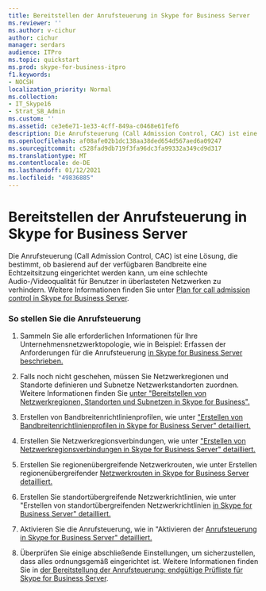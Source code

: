 ```yaml
---
title: Bereitstellen der Anrufsteuerung in Skype for Business Server
ms.reviewer: ''
ms.author: v-cichur
author: cichur
manager: serdars
audience: ITPro
ms.topic: quickstart
ms.prod: skype-for-business-itpro
f1.keywords:
- NOCSH
localization_priority: Normal
ms.collection:
- IT_Skype16
- Strat_SB_Admin
ms.custom: ''
ms.assetid: ce3e6e71-1e33-4cff-849a-c0468e61fef6
description: Die Anrufsteuerung (Call Admission Control, CAC) ist eine Lösung, die bestimmt, ob basierend auf der verfügbaren Bandbreite eine Echtzeitsitzung eingerichtet werden kann, um eine schlechte Audio-/Videoqualität für Benutzer in überlasteten Netzwerken zu verhindern.
ms.openlocfilehash: af08afe02b1dc138aa38ded654d567aed6a09247
ms.sourcegitcommit: c528fad9db719f3fa96dc3fa99332a349cd9d317
ms.translationtype: MT
ms.contentlocale: de-DE
ms.lasthandoff: 01/12/2021
ms.locfileid: "49836885"
---
```

# <a name="deploy-call-admission-control-in-skype-for-business-server"></a>Bereitstellen der Anrufsteuerung in Skype for Business Server
 
Die Anrufsteuerung (Call Admission Control, CAC) ist eine Lösung, die bestimmt, ob basierend auf der verfügbaren Bandbreite eine Echtzeitsitzung eingerichtet werden kann, um eine schlechte Audio-/Videoqualität für Benutzer in überlasteten Netzwerken zu verhindern. Weitere Informationen finden Sie unter [Plan for call admission control in Skype for Business Server](../../plan-your-deployment/enterprise-voice-solution/call-admission-control.md).
  
### <a name="to-deploy-call-admission-control"></a>So stellen Sie die Anrufsteuerung

1.  Sammeln Sie alle erforderlichen Informationen für Ihre Unternehmensnetzwerktopologie, wie in Beispiel: Erfassen der Anforderungen für die Anrufsteuerung [in Skype for Business Server beschrieben.](../../plan-your-deployment/enterprise-voice-solution/example-gathering-requirements.md)
    
2. Falls noch nicht geschehen, müssen Sie Netzwerkregionen und Standorte definieren und Subnetze Netzwerkstandorten zuordnen. Weitere Informationen finden Sie [unter "Bereitstellen von Netzwerkregionen, Standorten und Subnetzen in Skype for Business".](deploy-network.md)
    
3. Erstellen von Bandbreitenrichtlinienprofilen, wie unter ["Erstellen von Bandbreitenrichtlinienprofilen in Skype for Business Server" detailliert.](create-bandwidth-policy-profiles.md)
    
4. Erstellen Sie Netzwerkregionsverbindungen, wie unter ["Erstellen von Netzwerkregionsverbindungen in Skype for Business Server" detailliert.](create-network-region-links.md)
    
5. Erstellen Sie regionenübergreifende Netzwerkrouten, wie unter Erstellen regionenübergreifender [Netzwerkrouten in Skype for Business Server detailliert.](create-network-interregional-routes.md)
    
6. Erstellen Sie standortübergreifende Netzwerkrichtlinien, wie unter "Erstellen von standortübergreifenden Netzwerkrichtlinien [in Skype for Business Server" detailliert.](create-network-intersite-policies.md)
    
7. Aktivieren Sie die Anrufsteuerung, wie in "Aktivieren der [Anrufsteuerung in Skype for Business Server" detailliert.](enable-call-admission-control.md)
    
8. Überprüfen Sie einige abschließende Einstellungen, um sicherzustellen, dass alles ordnungsgemäß eingerichtet ist. Weitere Informationen finden Sie in [der Bereitstellung der Anrufsteuerung: endgültige Prüfliste für Skype for Business Server](final-checklist.md).
    

